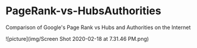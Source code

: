 # PageRank-vs-HubsAuthorities
Comparison of Google's Page Rank vs Hubs and Authorities on the Internet


![picture](img/Screen Shot 2020-02-18 at 7.31.46 PM.png)


